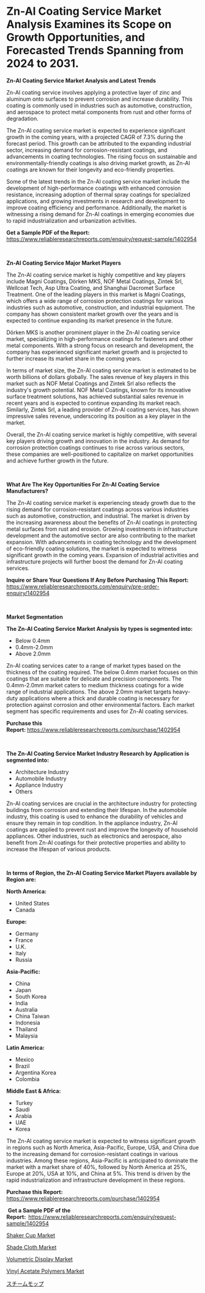 <p><h1>Zn-Al Coating Service Market Analysis Examines its Scope on Growth Opportunities, and Forecasted Trends Spanning from 2024 to 2031.</h1></p><p><strong>Zn-Al Coating Service Market Analysis and Latest Trends</strong></p>
<p><p>Zn-Al coating service involves applying a protective layer of zinc and aluminum onto surfaces to prevent corrosion and increase durability. This coating is commonly used in industries such as automotive, construction, and aerospace to protect metal components from rust and other forms of degradation.</p><p>The Zn-Al coating service market is expected to experience significant growth in the coming years, with a projected CAGR of 7.3% during the forecast period. This growth can be attributed to the expanding industrial sector, increasing demand for corrosion-resistant coatings, and advancements in coating technologies. The rising focus on sustainable and environmentally-friendly coatings is also driving market growth, as Zn-Al coatings are known for their longevity and eco-friendly properties.</p><p>Some of the latest trends in the Zn-Al coating service market include the development of high-performance coatings with enhanced corrosion resistance, increasing adoption of thermal spray coatings for specialized applications, and growing investments in research and development to improve coating efficiency and performance. Additionally, the market is witnessing a rising demand for Zn-Al coatings in emerging economies due to rapid industrialization and urbanization activities.</p></p>
<p><strong>Get a Sample PDF of the Report:&nbsp;</strong> <a href="https://www.reliableresearchreports.com/enquiry/request-sample/1402954">https://www.reliableresearchreports.com/enquiry/request-sample/1402954</a></p>
<p>&nbsp;</p>
<p><strong>Zn-Al Coating Service Major Market Players</strong></p>
<p><p>The Zn-Al coating service market is highly competitive and key players include Magni Coatings, Dörken MKS, NOF Metal Coatings, Zintek Srl, Wellcoat Tech, Asp Ultra Coating, and Shanghai Dacromet Surface Treatment. One of the leading players in this market is Magni Coatings, which offers a wide range of corrosion protection coatings for various industries such as automotive, construction, and industrial equipment. The company has shown consistent market growth over the years and is expected to continue expanding its market presence in the future.</p><p>Dörken MKS is another prominent player in the Zn-Al coating service market, specializing in high-performance coatings for fasteners and other metal components. With a strong focus on research and development, the company has experienced significant market growth and is projected to further increase its market share in the coming years.</p><p>In terms of market size, the Zn-Al coating service market is estimated to be worth billions of dollars globally. The sales revenue of key players in this market such as NOF Metal Coatings and Zintek Srl also reflects the industry's growth potential. NOF Metal Coatings, known for its innovative surface treatment solutions, has achieved substantial sales revenue in recent years and is expected to continue expanding its market reach. Similarly, Zintek Srl, a leading provider of Zn-Al coating services, has shown impressive sales revenue, underscoring its position as a key player in the market.</p><p>Overall, the Zn-Al coating service market is highly competitive, with several key players driving growth and innovation in the industry. As demand for corrosion protection coatings continues to rise across various sectors, these companies are well-positioned to capitalize on market opportunities and achieve further growth in the future.</p></p>
<p>&nbsp;</p>
<p><strong>What Are The Key Opportunities For Zn-Al Coating Service Manufacturers?</strong></p>
<p><p>The Zn-Al coating service market is experiencing steady growth due to the rising demand for corrosion-resistant coatings across various industries such as automotive, construction, and industrial. The market is driven by the increasing awareness about the benefits of Zn-Al coatings in protecting metal surfaces from rust and erosion. Growing investments in infrastructure development and the automotive sector are also contributing to the market expansion. With advancements in coating technology and the development of eco-friendly coating solutions, the market is expected to witness significant growth in the coming years. Expansion of industrial activities and infrastructure projects will further boost the demand for Zn-Al coating services.</p></p>
<p><strong>Inquire or Share Your Questions If Any Before Purchasing This Report:</strong> <a href="https://www.reliableresearchreports.com/enquiry/pre-order-enquiry/1402954">https://www.reliableresearchreports.com/enquiry/pre-order-enquiry/1402954</a></p>
<p>&nbsp;</p>
<p><strong>Market Segmentation</strong></p>
<p><strong>The Zn-Al Coating Service Market Analysis by types is segmented into:</strong></p>
<p><ul><li>Below 0.4mm</li><li>0.4mm-2.0mm</li><li>Above 2.0mm</li></ul></p>
<p><p>Zn-Al coating services cater to a range of market types based on the thickness of the coating required. The below 0.4mm market focuses on thin coatings that are suitable for delicate and precision components. The 0.4mm-2.0mm market caters to medium thickness coatings for a wide range of industrial applications. The above 2.0mm market targets heavy-duty applications where a thick and durable coating is necessary for protection against corrosion and other environmental factors. Each market segment has specific requirements and uses for Zn-Al coating services.</p></p>
<p><strong>Purchase this Report:&nbsp;</strong><a href="https://www.reliableresearchreports.com/purchase/1402954">https://www.reliableresearchreports.com/purchase/1402954</a></p>
<p>&nbsp;</p>
<p><strong>The Zn-Al Coating Service Market Industry Research by Application is segmented into:</strong></p>
<p><ul><li>Architecture Industry</li><li>Automobile Industry</li><li>Appliance Industry</li><li>Others</li></ul></p>
<p><p>Zn-Al coating services are crucial in the architecture industry for protecting buildings from corrosion and extending their lifespan. In the automobile industry, this coating is used to enhance the durability of vehicles and ensure they remain in top condition. In the appliance industry, Zn-Al coatings are applied to prevent rust and improve the longevity of household appliances. Other industries, such as electronics and aerospace, also benefit from Zn-Al coatings for their protective properties and ability to increase the lifespan of various products.</p></p>
<p>&nbsp;</p>
<p><strong>In terms of Region, the Zn-Al Coating Service Market Players available by Region are:</strong></p>
<p>
    <p> <strong> North America: </strong>
        <ul>
            <li>United States</li>
            <li>Canada</li>
        </ul>
        </p> 
    <p> <strong> Europe: </strong>
        <ul>
            <li>Germany</li>
            <li>France</li>
            <li>U.K.</li>
            <li>Italy</li>
            <li>Russia</li>
        </ul>
        </p> 
    <p> <strong> Asia-Pacific: </strong>
        <ul>
            <li>China</li>
            <li>Japan</li>
            <li>South Korea</li>
            <li>India</li>
            <li>Australia</li>
            <li>China Taiwan</li>
            <li>Indonesia</li>
            <li>Thailand</li>
            <li>Malaysia</li>
        </ul>
        </p> 
    <p> <strong> Latin America: </strong>
        <ul>
            <li>Mexico</li>
            <li>Brazil</li>
            <li>Argentina Korea</li>
            <li>Colombia</li>
        </ul>
        </p> 
    <p> <strong> Middle East & Africa: </strong>
        <ul>
            <li>Turkey</li>
            <li>Saudi</li>
            <li>Arabia</li>
            <li>UAE</li>
            <li>Korea</li>
        </ul>
    </p>
    </p>
<p><p>The Zn-Al coating service market is expected to witness significant growth in regions such as North America, Asia-Pacific, Europe, USA, and China due to the increasing demand for corrosion-resistant coatings in various industries. Among these regions, Asia-Pacific is anticipated to dominate the market with a market share of 40%, followed by North America at 25%, Europe at 20%, USA at 10%, and China at 5%. This trend is driven by the rapid industrialization and infrastructure development in these regions.</p></p>
<p><strong>Purchase this Report: </strong><a href="https://www.reliableresearchreports.com/purchase/1402954">https://www.reliableresearchreports.com/purchase/1402954</a></p>
<p>&nbsp;<strong>Get a Sample PDF of the Report:&nbsp;&nbsp;</strong><a href="https://www.reliableresearchreports.com/enquiry/request-sample/1402954">https://www.reliableresearchreports.com/enquiry/request-sample/1402954</a></p>
<p><strong></strong></p>
<p><p><a href="https://metal-farmhouse-e95.notion.site/Shaker-Cup-Market-Size-Growth-Outlook-from-2024-to-2031-projecting-at-Market-s-Trends-Analysis-by--14faa8247e1c4aa9a126fa9ea3bb0e04">Shaker Cup Market</a></p><p><a href="https://extreme-scabiosa-c81.notion.site/Shade-Cloth-Market-Size-and-Growth-Market-Segmentation-Regional-and-Country-Breakdowns-and-Market-1e56a6db9fa54319a012b6076bff92c6">Shade Cloth Market</a></p><p><a href="https://view.publitas.com/reportprime-1/volumetric-display-market-size-and-growth-market-segmentation-regional-and-country-breakdowns-and-market-trends-for-period-from-2024-2031/">Volumetric Display Market</a></p><p><a href="https://view.publitas.com/reportprime-1/vinyl-acetate-polymers-market-offer-valuable-insights-into-market-size-market-share-market-trends-and-projections-spanning-from-2024-to-2031/">Vinyl Acetate Polymers Market</a></p><p><a href="https://medium.com/@dangezieme/%E3%82%B9%E3%83%81%E3%83%BC%E3%83%A0%E3%83%A2%E3%83%83%E3%83%97%E5%B8%82%E5%A0%B4%E5%88%86%E6%9E%90%E3%81%8A%E3%82%88%E3%81%B32024%E5%B9%B4%E3%81%8B%E3%82%892031%E5%B9%B4%E3%81%BE%E3%81%A7%E3%81%AE%E4%BA%88%E6%B8%AC%E3%82%B5%E3%82%A4%E3%82%BA-70211fe77fde">スチームモップ</a></p></p>